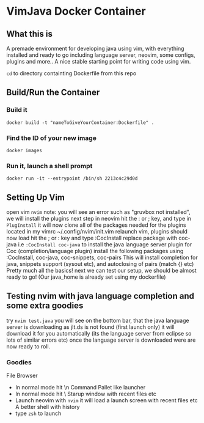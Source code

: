 # VimJava Docker Container

## What this is

A premade environment for developing java using vim, with everything installed and ready to go including language server, neovim, some configs, plugins and more.. A nice stable starting point for writing code using vim.


`cd` to directory containting Dockerfile from this repo

## Build/Run the Container

### Build it
`docker build -t "nameToGiveYourContainer:Dockerfile" .`

### Find the ID of your new image
`docker images`

### Run it, launch a shell prompt
`docker run -it --entrypoint /bin/sh 2213c4c29d0d`

## Setting Up Vim

open vim `nvim`
note: you will see an error such as "gruvbox not installed", we will install the plugins next step
in neovim hit the : or ; key, and type in `PlugInstall`
it will now clone all of the packages needed for the plugins located in my vimrc ~/.config/nvim/init.vim
relaunch vim, plugins should now load
hit the ; or : key and type :CocInstall <package>
replace package with coc-java i.e `:CocInstall coc-java` to install the java language server plugin for Coc (completion/language plugin)
install the following packages using :CocInstall, coc-java, coc-snippets, coc-pairs
This will install completion for java, snippets support (sysout etc), and autoclosing of pairs (match {} etc)
Pretty much all the basics!
next we can test our setup, we should be almost ready to go! (Our java_home is already set using my dockerfile)

## Testing nvim with java language completion and some extra goodies

try `nvim test.java`
you will see on the bottom bar, that the java language server is downloading as jlt.ds is not found (first launch only)
it will download it for you automatically (its the language server from eclipse so lots of similar errors etc)
once the language server is downloaded were are now ready to roll.

### Goodies

File Browser
- In normal mode hit \n
Command Pallet like launcher
- In normal mode hit \\
Starup window with recent files etc
- Launch neovim with `nvim` it will load a launch screen with recent files etc
A better shell with history
- type `zsh` to launch
